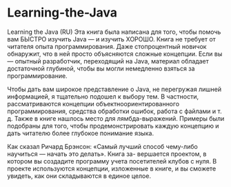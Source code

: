# Learning-the-Java
Learning the Java
(RU) Эта книга была написана для того, чтобы помочь вам БЫСТРО изучить Java — и изучить ХОРОШО.
Книга не требует от читателя опыта программирования.
Даже стопроцентный новичок обнаружит, что в ней просто объясняются сложные концепции. Если вы — опытный 
разработчик, переходящий на Java, материал обладает достаточной глубиной, чтобы вы могли немедленно
взяться за программирование.

Чтобы дать вам широкое представление о Java, не перегружая лишней информацией, я тщательно подошел к выбору
тем. В частности, рассматриваются концепции объектноориентированного программирования, средства обработки
ошибок, работа с файлами и т. д. Также в книге нашлось место для лямбда-выражений. Примеры были подобраны
для того, чтобы продемонстрировать каждую концепцию и дать читателю более глубокое понимание языка.

Как сказал Ричард Брэнсон: «Самый лучший способ чему-либо научиться — начать это делать». Книга за-
вершается проектом, в котором вы создадите программу учета посетителей клубов с нуля. В проекте используются
концепции, изложенные в книге, и вы сможете увидеть, как они складываются в единое целое.

